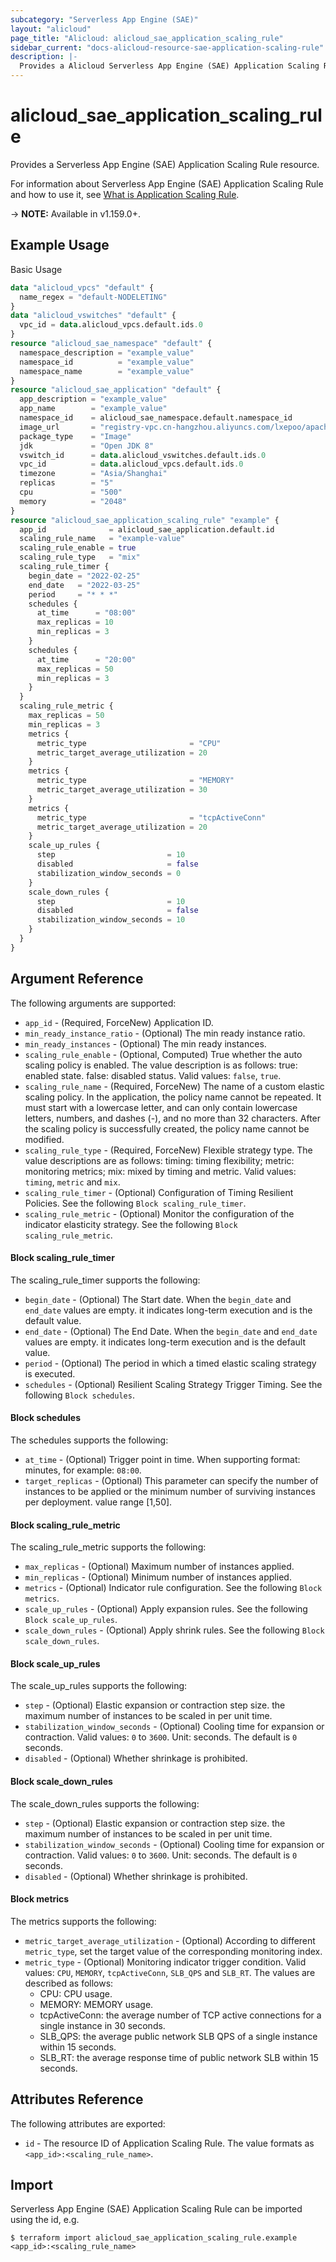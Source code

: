 ```yaml
---
subcategory: "Serverless App Engine (SAE)"
layout: "alicloud"
page_title: "Alicloud: alicloud_sae_application_scaling_rule"
sidebar_current: "docs-alicloud-resource-sae-application-scaling-rule"
description: |-
  Provides a Alicloud Serverless App Engine (SAE) Application Scaling Rule resource.
---
```


# alicloud\_sae\_application\_scaling\_rule

Provides a Serverless App Engine (SAE) Application Scaling Rule resource.

For information about Serverless App Engine (SAE) Application Scaling Rule and how to use it, see [What is Application Scaling Rule](https://help.aliyun.com/document_detail/134120.html).

-> **NOTE:** Available in v1.159.0+.

## Example Usage

Basic Usage

```terraform
data "alicloud_vpcs" "default" {
  name_regex = "default-NODELETING"
}
data "alicloud_vswitches" "default" {
  vpc_id = data.alicloud_vpcs.default.ids.0
}
resource "alicloud_sae_namespace" "default" {
  namespace_description = "example_value"
  namespace_id          = "example_value"
  namespace_name        = "example_value"
}
resource "alicloud_sae_application" "default" {
  app_description = "example_value"
  app_name        = "example_value"
  namespace_id    = alicloud_sae_namespace.default.namespace_id
  image_url       = "registry-vpc.cn-hangzhou.aliyuncs.com/lxepoo/apache-php5"
  package_type    = "Image"
  jdk             = "Open JDK 8"
  vswitch_id      = data.alicloud_vswitches.default.ids.0
  vpc_id          = data.alicloud_vpcs.default.ids.0
  timezone        = "Asia/Shanghai"
  replicas        = "5"
  cpu             = "500"
  memory          = "2048"
}
resource "alicloud_sae_application_scaling_rule" "example" {
  app_id              = alicloud_sae_application.default.id
  scaling_rule_name   = "example-value"
  scaling_rule_enable = true
  scaling_rule_type   = "mix"
  scaling_rule_timer {
    begin_date = "2022-02-25"
    end_date   = "2022-03-25"
    period     = "* * *"
    schedules {
      at_time      = "08:00"
      max_replicas = 10
      min_replicas = 3
    }
    schedules {
      at_time      = "20:00"
      max_replicas = 50
      min_replicas = 3
    }
  }
  scaling_rule_metric {
    max_replicas = 50
    min_replicas = 3
    metrics {
      metric_type                       = "CPU"
      metric_target_average_utilization = 20
    }
    metrics {
      metric_type                       = "MEMORY"
      metric_target_average_utilization = 30
    }
    metrics {
      metric_type                       = "tcpActiveConn"
      metric_target_average_utilization = 20
    }
    scale_up_rules {
      step                         = 10
      disabled                     = false
      stabilization_window_seconds = 0
    }
    scale_down_rules {
      step                         = 10
      disabled                     = false
      stabilization_window_seconds = 10
    }
  }
}
```

## Argument Reference

The following arguments are supported:

* `app_id` - (Required, ForceNew) Application ID.
* `min_ready_instance_ratio` - (Optional) The min ready instance ratio.
* `min_ready_instances` - (Optional) The min ready instances.
* `scaling_rule_enable` - (Optional, Computed) True whether the auto scaling policy is enabled. The value description is as follows: true: enabled state. false: disabled status. Valid values: `false`, `true`.
* `scaling_rule_name` - (Required, ForceNew) The name of a custom elastic scaling policy. In the application, the policy name cannot be repeated. It must start with a lowercase letter, and can only contain lowercase letters, numbers, and dashes (-), and no more than 32 characters. After the scaling policy is successfully created, the policy name cannot be modified.
* `scaling_rule_type` - (Required, ForceNew) Flexible strategy type. The value descriptions are as follows:  timing: timing flexibility; metric: monitoring metrics; mix: mixed by timing and metric. Valid values: `timing`, `metric` and `mix`.
* `scaling_rule_timer` - (Optional) Configuration of Timing Resilient Policies. See the following `Block scaling_rule_timer`.
* `scaling_rule_metric` - (Optional) Monitor the configuration of the indicator elasticity strategy. See the following `Block scaling_rule_metric`.

#### Block scaling_rule_timer

The scaling_rule_timer supports the following:

* `begin_date` - (Optional) The Start date. When the `begin_date` and `end_date` values are empty. it indicates long-term execution and is the default value.
* `end_date` - (Optional) The End Date. When the `begin_date` and `end_date` values are empty. it indicates long-term execution and is the default value.
* `period` - (Optional) The period in which a timed elastic scaling strategy is executed.
* `schedules` - (Optional) Resilient Scaling Strategy Trigger Timing. See the following `Block schedules`.

#### Block schedules

The schedules supports the following:

* `at_time` - (Optional) Trigger point in time. When supporting format: minutes, for example: `08:00`.
* `target_replicas` - (Optional) This parameter can specify the number of instances to be applied or the minimum number of surviving instances per deployment. value range [1,50].

#### Block scaling_rule_metric

The scaling_rule_metric supports the following:

* `max_replicas` - (Optional) Maximum number of instances applied.
* `min_replicas` - (Optional) Minimum number of instances applied.
* `metrics` - (Optional) Indicator rule configuration. See the following `Block metrics`.
* `scale_up_rules` - (Optional) Apply expansion rules. See the following `Block scale_up_rules`.
* `scale_down_rules` - (Optional) Apply shrink rules. See the following `Block scale_down_rules`.

#### Block scale_up_rules

The scale_up_rules supports the following:

* `step` - (Optional) Elastic expansion or contraction step size. the maximum number of instances to be scaled in per unit time.
* `stabilization_window_seconds` - (Optional) Cooling time for expansion or contraction. Valid values: `0` to `3600`. Unit: seconds. The default is `0` seconds.
* `disabled` - (Optional) Whether shrinkage is prohibited.

#### Block scale_down_rules

The scale_down_rules supports the following:

* `step` - (Optional) Elastic expansion or contraction step size. the maximum number of instances to be scaled in per unit time.
* `stabilization_window_seconds` - (Optional) Cooling time for expansion or contraction. Valid values: `0` to `3600`. Unit: seconds. The default is `0` seconds.
* `disabled` - (Optional) Whether shrinkage is prohibited.

#### Block metrics

The metrics supports the following:

* `metric_target_average_utilization` - (Optional) According to different `metric_type`, set the target value of the corresponding monitoring index.
* `metric_type` - (Optional) Monitoring indicator trigger condition. Valid values: `CPU`, `MEMORY`, `tcpActiveConn`, `SLB_QPS` and `SLB_RT`. The values are described as follows:
  - CPU: CPU usage. 
  - MEMORY: MEMORY usage.
  - tcpActiveConn: the average number of TCP active connections for a single instance in 30 seconds.
  - SLB_QPS: the average public network SLB QPS of a single instance within 15 seconds.
  - SLB_RT: the average response time of public network SLB within 15 seconds.

## Attributes Reference

The following attributes are exported:

* `id` - The resource ID of Application Scaling Rule. The value formats as `<app_id>:<scaling_rule_name>`.

## Import

Serverless App Engine (SAE) Application Scaling Rule can be imported using the id, e.g.

```
$ terraform import alicloud_sae_application_scaling_rule.example <app_id>:<scaling_rule_name>
```